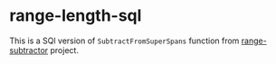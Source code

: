 # range-length-sql

This is a SQl version of `SubtractFromSuperSpans` function from [range-subtractor](https://github.com/markwiat/range-subtractor) project.
